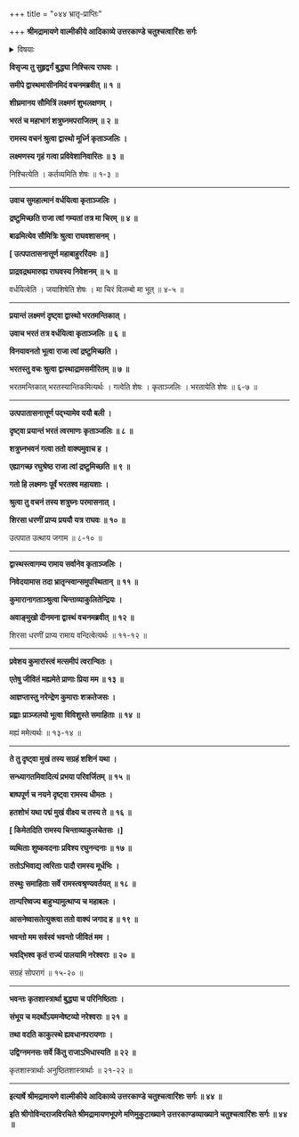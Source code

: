 +++
title = "०४४ भ्रातृ-प्राप्तिः"

+++
**श्रीमद्रामायणे वाल्मीकीये आदिकाव्ये उत्तरकाण्डे चतुश्चत्वारिंशः सर्गः**


<details><summary>विषयाः</summary>

रामेण सभायां सर्वजन-विसर्जन-पूर्वकं  
भ्रातृषु पौरापवाद-निवेदनेच्छया  
दूतं प्रति तद्-आनयन-चोदना ॥ १ ॥  
दूताहूतैर् लक्ष्मणादिभिः सत्वरं राम-समीपम् एत्य  
तन्-मुख-वैवर्ण्य-निर्वर्णनेन-विषण्णतया  
समणामम् उपवेशनम् ॥ २ ॥
</details>


**विसृज्य तु सुहृद्वर्गं बुद्ध्या निश्चित्य राघवः ।**

**समीपे द्वास्थमासीनमिदं वचनमब्रवीत् ॥ १ ॥**

**शीघ्रमानय सौमित्रिं लक्ष्मणं शुभलक्षणम् ।**

**भरतं च महाभागं शत्रुघ्नमपराजितम् ॥ २ ॥**

**रामस्य वचनं श्रुत्वा द्वास्थो मूर्ध्नि कृताञ्जलिः ।**

**लक्ष्मणस्य गृहं गत्वा प्रविवेशानिवारितः ॥ ३ ॥**

निश्चित्येति । कर्तव्यमिति शेषः ॥ १-३ ॥

****

**उवाच सुमहात्मानं वर्धयित्वा कृताञ्जलिः ।**

**द्रष्टुमिच्छति राजा त्वां गम्यतां तत्र मा चिरम् ॥ ४ ॥**

**बाढमित्येव सौमित्रिः श्रुत्वा राघवशासनम् ।**

**\[ उत्पपातासनात्तूर्ण महाबाहुररिंदमः ॥ \]**

**प्राद्रवद्रथमारुह्य राघवस्य निवेशनम् ॥ ५ ॥**

वर्धयित्वेति । जयाशिषेति शेषः । मा चिरं विलम्बो मा भूत् ॥ ४-५ ॥

****

**प्रयान्तं लक्ष्मणं दृष्ट्वा द्वास्थो भरतमन्तिकात् ।**

**उवाच भरतं तत्र वर्धयित्वा कृताञ्जलिः ॥ ६ ॥**

**विनयावनतो भूत्वा राजा त्वां द्रष्टुमिच्छति ।**

**भरतस्तु वचः श्रुत्वा द्वास्थाद्रामसमीरितम् ॥ ७ ॥**

भरतमन्तिकात् भरतस्यान्तिकमित्यर्थः । गत्वेति शेषः । कृताञ्जलिः । भरतायेति शेषः ॥ ६-७ ॥

****

**उत्पपातासनात्तूर्ण पद्भ्यामेव ययौ बली ।**

**दृष्ट्वा प्रयान्तं भरतं त्वरमाणः कृताञ्जलिः ॥ ८ ॥**

**शत्रुघ्नभवनं गत्वा ततो वाक्यमुवाच ह ।**

**एह्यागच्छ रघुश्रेष्ठ राजा त्वां द्रष्टुमिच्छति ॥ ९ ॥**

**गतो हि लक्ष्मणः पूर्वं भरतश्व महायशाः ।**

**श्रुत्वा तु वचनं तस्य शत्रुघ्नः परमासनात् ।**

**शिरसा धरणीं प्राप्य प्रययौ यत्र राघवः ॥ १० ॥**

उत्पपात उत्थाय जगाम ॥ ८-१० ॥

****

**द्वास्थस्त्वागम्य रामाय सर्वानेव कृताञ्जलिः ।**

**निवेदयामास तदा भ्रातृन्स्वान्समुपस्थितान् ॥ ११ ॥**

**कुमारानागताञ्श्रुत्वा चिन्ताव्याकुलितेन्द्रियः ।**

**अवाङ्मुखो दीनमना द्वास्थं वचनमब्रवीत् ॥ १२ ॥**

शिरसा धरणीं प्राप्य रामाय वन्दित्वेत्यर्थः ॥ ११-१२ ॥

****

**प्रवेशय कुमारांस्त्वं मत्समीपं त्वरान्वितः ।**

**एतेषु जीवितं मह्यमेते प्राणाः प्रिया मम ॥ १३ ॥**

**आज्ञप्तास्तु नरेन्द्रेण कुमाराः शक्रतेजसः ।**

**प्रह्वाः प्राञ्जलयो भूत्वा विविशुस्ते समाहिताः ॥ १४ ॥**

मह्यं ममेत्यर्थः ॥ १३-१४ ॥

****

**ते तु दृष्ट्वा मुखं तस्य सग्रहं शशिनं यथा ।**

**सन्ध्यागतमिवादित्यं प्रभया परिवर्जितम् ॥ १५ ॥**

**बाष्पपूर्ण च नयने दृष्ट्वा रामस्य धीमतः ।**

**हतशोभं यथा पद्मं मुखं वीक्ष्य च तस्य ते ॥ १६ ॥**

**\[ किमेतदिति रामस्य चिन्ताव्याकुलचेतसः ।\]**

**व्यथिताः शुष्कवदनाः प्रविश्य रघुनन्दनाः ॥ १७ ॥**

**ततोऽभिवाद्य त्वरिताः पादौ रामस्य मूर्धभिः ।**

**तस्थुः समाहिताः सर्वे रामस्त्वश्रृण्यवर्तयत् ॥ १८ ॥**

**तान्परिष्वज्य बाहुभ्यामुत्थाप्य च महाबलः ।**

**आसनेष्वासतेत्युक्त्वा ततो वाक्यं जगाद ह ॥ १९ ॥**

**भवन्तो मम सर्वस्वं भवन्तो जीवितं मम ।**

**भवद्भिश्व कृतं राज्यं पालयामि नरेश्वराः ॥ २० ॥**

सग्रहं सोपरागं ॥ १५-२० ॥

****

**भवन्तः कृतशास्त्रार्था बुद्ध्या च परिनिष्ठिताः ।**

**संभूय च मदर्थोऽयमन्वेष्टव्यो नरेश्वराः ॥ २१ ॥**

**तथा वदति काकुत्स्थे ह्यवधानपरायणाः ।**

**उद्विग्नमनसः सर्वे किंतु राजाऽभिधास्यति ॥ २२ ॥**

कृतशास्त्रार्थाः अनुष्ठितशास्त्रार्थाः ॥ २१-२२ ॥

****

**इत्यार्षे श्रीमद्रामायणे वाल्मीकीये आदिकाव्ये उत्तरकाण्डे चतुश्चत्वारिंशः सर्गः ॥ ४४ ॥**

**इति श्रीगोविन्दराजविरचिते श्रीमद्रामायणभूपणे मणिमुकुटाख्याने उत्तरकाण्डव्याख्याने चतुश्चत्वारिंशः सर्गः ॥ ४४ ॥**
